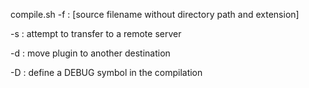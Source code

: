 compile.sh 
  -f : [source filename without directory path and extension]  
  
  -s : attempt to transfer to a remote server  
  
  -d : move plugin to another destination  
  
  -D : define a DEBUG symbol in the compilation  
  
